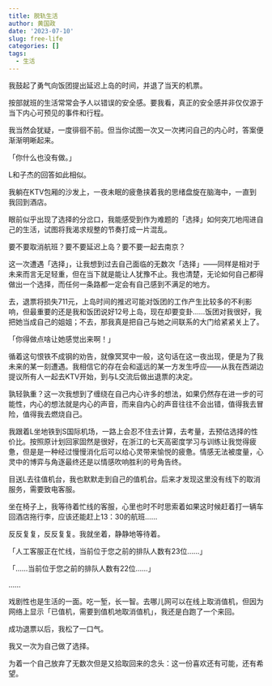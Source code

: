 ```yaml
---
title: 脱轨生活
author: 黄国政
date: '2023-07-10'
slug: free-life
categories: []
tags:
  - 生活
---
```


<!--more-->

我鼓起了勇气向饭团提出延迟上岛的时间，并退了当天的机票。

按部就班的生活常常会予人以错误的安全感。要我看，真正的安全感并非仅仅源于当下内心可预见的事件和行程。

我当然会犹疑，一度徘徊不前。但当你试图一次又一次拷问自己的内心时，答案便渐渐明晰起来。

「你什么也没有做。」

L和子杰的回答如此相似。

我躺在KTV包厢的沙发上，一夜未眠的疲惫挟着我的思绪盘旋在脑海中，一直到我回到酒店。

眼前似乎出现了选择的分岔口，我能感受到作为难题的「选择」如何突兀地闯进自己的生活，试图将我渴求规整的节奏打成一片混乱。

要不要取消航班？要不要延迟上岛？要不要一起去南京？

这一次遭遇「选择」，让我想到过去自己面临的无数次「选择」——同样是相对于未来而言无足轻重，但在当下就是能让人犹豫不止。我也清楚，无论如何自己都得做出一个选择，而任何一条路都一定会有自己感到不满足的地方。

去，退票将损失711元，上岛时间的推迟可能对饭团的工作产生比较多的不利影响，但最重要的还是我和饭团说好12号上岛，现在却要变卦……饭团对我很好，我把她当成自己的姐姐；不去，那我真是把自己与她之间联系的大门给紧紧关上了。

「你得做点啥让她感觉出来啊！」

循着这句恨铁不成钢的劝告，就像冥冥中一般，这句话在这一夜出现，便是为了我未来的某一刻遭遇。我相信它的存在会和遥远的某一方发生呼应——从我在西湖边提议所有人一起去KTV开始，到与L交流后做出退票的决定。

孰轻孰重？这一次我想到了缠绕在自己内心许多的想法，如果仍然存在进一步的可能性，内心的想法就是内心的声音，而来自内心的声音往往不会出错，值得我去冒险，值得我去燃烧自己。

我跟着L坐地铁到S国际机场，一路上会忍不住去计算，去考量，去预估选择的性价比。按照原计划回家固然是很好，在浙江的七天高密度学习与训练让我觉得疲惫，但是是一种经过慢慢消化后可以给心灵带来愉悦的疲惫。情感无法被度量，心灵中的博弈与角逐最终还是以情感吹响胜利的号角告终。

目送L去往值机台，我也默默走到自己的值机台。后来才发现这里没有线下的取消服务，需要致电客服。

坐在椅子上，我等待着忙线的客服，心里也时不时思索着如果这时候赶着打一辆车回酒店拖行李，应该还能赶上13：30的航班……

反反复复，反反复复。我就坐着，静静地等待着。

「人工客服正在忙线，当前位于您之前的排队人数有23位……」

「……当前位于您之前的排队人数有22位……」

……

戏剧性也是生活的一面。吃一堑，长一智。去哪儿网可以在线上取消值机，但因为网络上显示「已值机，需要到值机地取消值机」，我还是白跑了一个来回。

成功退票以后，我松了一口气。

我又一次为自己做了选择。

为着一个自己放弃了无数次但是又拾取回来的念头：这一份喜欢还有可能，还有希望。